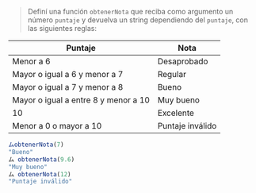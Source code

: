  > Definí una función `obtenerNota` que reciba como argumento un número `puntaje` y devuelva un string dependiendo del `puntaje`, con las siguientes reglas:
>
| Puntaje | Nota |
| --- | --- |
| Menor a 6 | Desaprobado
| Mayor o igual a 6 y menor a 7 | Regular
| Mayor o igual a 7 y menor a 8 | Bueno
| Mayor o igual a entre 8 y menor a 10 | Muy bueno
| 10 | Excelente
| Menor a 0 o mayor a 10 | Puntaje inválido
>
```javascript
ムobtenerNota(7)
"Bueno"
ム obtenerNota(9.6)
"Muy bueno"
ム obtenerNota(12)
"Puntaje inválido"
```
